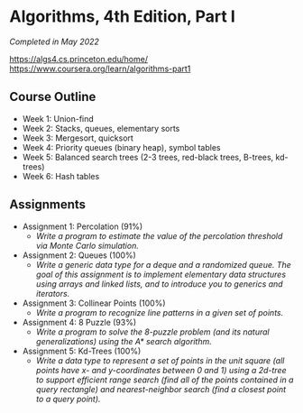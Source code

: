 # Algorithms, 4th Edition, Part I

*Completed in May 2022*

https://algs4.cs.princeton.edu/home/
<br>
https://www.coursera.org/learn/algorithms-part1

## Course Outline
- Week 1: Union-find
- Week 2: Stacks, queues, elementary sorts
- Week 3: Mergesort, quicksort
- Week 4: Priority queues (binary heap), symbol tables
- Week 5: Balanced search trees (2-3 trees, red-black trees, B-trees, kd-trees)
- Week 6: Hash tables

## Assignments
- Assignment 1: Percolation (91%)
  - *Write a program to estimate the value of the percolation threshold via Monte Carlo simulation.*
- Assignment 2: Queues (100%)
  - *Write a generic data type for a deque and a randomized queue. The goal of this assignment is to implement elementary data structures using arrays and linked lists, and to introduce you to generics and iterators.*
- Assignment 3: Collinear Points (100%)
  - *Write a program to recognize line patterns in a given set of points.*
- Assignment 4: 8 Puzzle (93%)
  - *Write a program to solve the 8-puzzle problem (and its natural generalizations) using the A\* search algorithm.*
- Assignment 5: Kd-Trees (100%)
  - *Write a data type to represent a set of points in the unit square (all points have x- and y-coordinates between 0 and 1) using a 2d-tree to support efficient range search (find all of the points contained in a query rectangle) and nearest-neighbor search (find a closest point to a query point).*